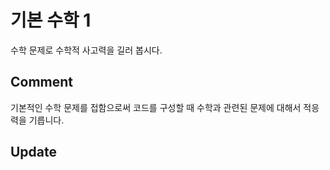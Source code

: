 # 기본 수학 1

수학 문제로 수학적 사고력을 길러 봅시다.

## Comment
기본적인 수학 문제를 접함으로써 코드를 구성할 때 수학과 관련된 문제에 대해서 적응력을 기릅니다.

## Update
<!--* 2021-08-26 : 1712, 2292, 1193, 2869, 10250, 2775, 2839, 10757, 1011-->